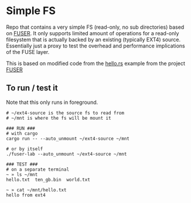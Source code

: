 # Simple FS

Repo that contains a very simple FS (read-only, no sub directories) based on [FUSER](https://github.com/cberner/fuser). It only supports limited amount of operations for a read-only filesystem that is actually backed by an existing (typically EXT4) source. Essentially just a proxy to test the overhead and performance implications of the FUSE layer.

This is based on modified code from the [hello.rs](https://github.com/cberner/fuser/blob/master/examples/hello.rs) example from the project [FUSER](https://github.com/cberner/fuser)

## To run / test it
Note that this only runs in foreground.

```
# ~/ext4-source is the source fs to read from
# ~/mnt is where the fs will be mount it

### RUN ###
# with cargo
cargo run -- --auto_unmount ~/ext4-source ~/mnt

# or by itself
./fuser-lab --auto_unmount ~/ext4-source ~/mnt

### TEST ###
# on a separate terminal
~ » ls ~/mnt
hello.txt  ten_gb.bin  world.txt

~ » cat ~/mnt/hello.txt
hello from ext4

```
